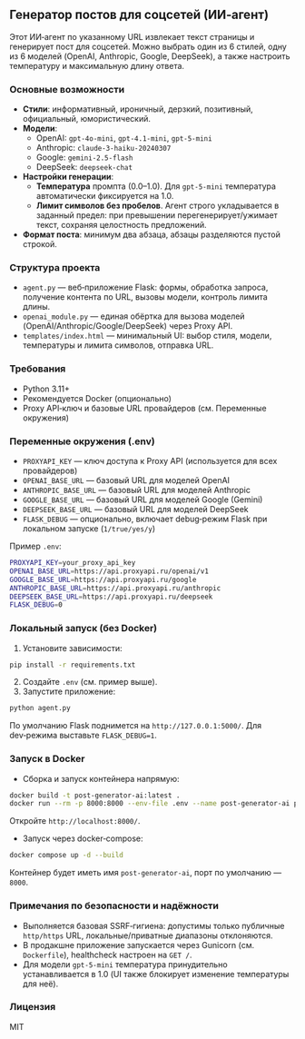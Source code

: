 ## Генератор постов для соцсетей (ИИ‑агент)

Этот ИИ‑агент по указанному URL извлекает текст страницы и генерирует пост для соцсетей. Можно выбрать один из 6 стилей, одну из 6 моделей (OpenAI, Anthropic, Google, DeepSeek), а также настроить температуру и максимальную длину ответа.

### Основные возможности
- **Стили**: информативный, ироничный, дерзкий, позитивный, официальный, юмористический.
- **Модели**:
  - OpenAI: `gpt-4o-mini`, `gpt-4.1-mini`, `gpt-5-mini`
  - Anthropic: `claude-3-haiku-20240307`
  - Google: `gemini-2.5-flash`
  - DeepSeek: `deepseek-chat`
- **Настройки генерации**:
  - **Температура** промпта (0.0–1.0). Для `gpt-5-mini` температура автоматически фиксируется на 1.0.
  - **Лимит символов без пробелов**. Агент строго укладывается в заданный предел: при превышении перегенерирует/ужимает текст, сохраняя целостность предложений.
- **Формат поста**: минимум два абзаца, абзацы разделяются пустой строкой.

### Структура проекта
- `agent.py` — веб‑приложение Flask: формы, обработка запроса, получение контента по URL, вызовы модели, контроль лимита длины.
- `openai_module.py` — единая обёртка для вызова моделей (OpenAI/Anthropic/Google/DeepSeek) через Proxy API.
- `templates/index.html` — минимальный UI: выбор стиля, модели, температуры и лимита символов, отправка URL.

### Требования
- Python 3.11+
- Рекомендуется Docker (опционально)
- Proxy API‑ключ и базовые URL провайдеров (см. Переменные окружения)

### Переменные окружения (.env)
- `PROXYAPI_KEY` — ключ доступа к Proxy API (используется для всех провайдеров)
- `OPENAI_BASE_URL` — базовый URL для моделей OpenAI
- `ANTHROPIC_BASE_URL` — базовый URL для моделей Anthropic
- `GOOGLE_BASE_URL` — базовый URL для моделей Google (Gemini)
- `DEEPSEEK_BASE_URL` — базовый URL для моделей DeepSeek
- `FLASK_DEBUG` — опционально, включает debug‑режим Flask при локальном запуске (`1/true/yes/y`)

Пример `.env`:
```bash
PROXYAPI_KEY=your_proxy_api_key
OPENAI_BASE_URL=https://api.proxyapi.ru/openai/v1
GOOGLE_BASE_URL=https://api.proxyapi.ru/google
ANTHROPIC_BASE_URL=https://api.proxyapi.ru/anthropic
DEEPSEEK_BASE_URL=https://api.proxyapi.ru/deepseek
FLASK_DEBUG=0
```

### Локальный запуск (без Docker)
1) Установите зависимости:
```bash
pip install -r requirements.txt
```
2) Создайте `.env` (см. пример выше).
3) Запустите приложение:
```bash
python agent.py
```
По умолчанию Flask поднимется на `http://127.0.0.1:5000/`. Для dev‑режима выставьте `FLASK_DEBUG=1`.

### Запуск в Docker
- Сборка и запуск контейнера напрямую:
```bash
docker build -t post-generator-ai:latest .
docker run --rm -p 8000:8000 --env-file .env --name post-generator-ai post-generator-ai:latest
```
Откройте `http://localhost:8000/`.

- Запуск через docker‑compose:
```bash
docker compose up -d --build
```
Контейнер будет иметь имя `post-generator-ai`, порт по умолчанию — `8000`.

### Примечания по безопасности и надёжности
- Выполняется базовая SSRF‑гигиена: допустимы только публичные `http/https` URL, локальные/приватные диапазоны отклоняются.
- В продакшне приложение запускается через Gunicorn (см. `Dockerfile`), healthcheck настроен на `GET /`.
- Для модели `gpt-5-mini` температура принудительно устанавливается в 1.0 (UI также блокирует изменение температуры для неё).

### Лицензия
MIT
